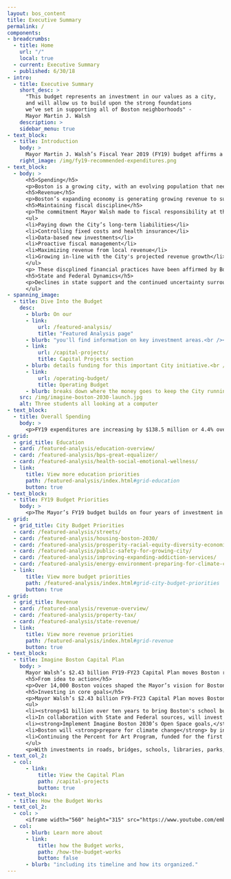 ```yaml
---
layout: bos_content
title: Executive Summary
permalink: /
components:
- breadcrumbs:
  - title: Home
    url: "/"
    local: true
  - current: Executive Summary
  - published: 6/30/18
- intro:
  - title: Executive Summary
    short_desc: >
      "This budget represents an investment in our values as a city,
      and will allow us to build upon the strong foundations  
      we’ve set in supporting all of Boston neighborhoods" -
      Mayor Martin J. Walsh
    description: >
    sidebar_menu: true
- text_block:
  - title: Introduction
    body: >
      Mayor Martin J. Walsh’s Fiscal Year 2019 (FY19) budget affirms a commitment to progress, opportunity and innovation by investing in Boston’s neighborhoods while maintaining the Mayor’s strong record of financial management. The $3.29 billion plan is balanced, sustainable, and accelerates progress across public policy areas. The budget contains historic levels of funding for public education, new investments in public safety, continued efforts to create affordable and middle income housing, expanded services for residents struggling with substance use disorders and addiction, and new initiatives that will transform the future of transportation in Boston.
    right_image: /img/fy19-recommended-expenditures.png
- text_block:
  - body: >
      <h5>Spending</h5>
      <p>Boston is a growing city, with an evolving population that needs new and expanded city services. In his first term in office, Mayor Walsh improved outcomes across the City’s services, from education to housing, economic security to quality of life, and open space to the arts. In FY19, the Mayor proposes to build on those successes and make real, meaningful changes to the future of Boston’s landscape. Investments in public safety, education, transportation, housing, public health, and many other areas reflect a City committed to providing the services to <strong>expand opportunity and security to Boston’s middle class</strong>.</p>
      <h5>Revenue</h5>
      <p>Boston’s expanding economy is generating growing revenue to support investments in city neighborhoods. Property tax growth remains the main driver and far exceeds previous growth realized in the City. Local receipts, such as fines, fees and excise tax also continue to grow modestly as a result of an expanding economy. The City continues to weather reductions to net State aid, a decade-long trend of disinvestment driven by modest growth in State aid revenue and large increases in State assessments.</p>
      <h5>Maintaining fiscal discipline</h5>
      <p>The commitment Mayor Walsh made to fiscal responsibility at the beginning of his Administration is yielding tangible results. The City’s efforts to control health care costs have saved $50 million since FY15, its pension liability is on track to be fully paid by 2025, faster than most Massachusetts cities, and City services are more efficient, effective and responsive to the needs of Boston’s residents than ever before. The FY19 budget continues those steps by:</p>
      <ul>
      <li>Paying down the City’s long-term liabilities</li>
      <li>Controlling fixed costs and health insurance</li>
      <li>Data-based new investments</li>
      <li>Proactive fiscal management</li>
      <li>Maximizing revenue from local revenue</li>
      <li>Growing in-line with the City's projected revenue growth</li>
      </ul>
      <p> These discplined financial practices have been affirmed by Boston’s AAA credit rating and have better positioned Boston to manage through changes in local, state, and federal policy and funding levels.</p>
      <h5>State and Federal Dynamics</h5>
      <p>Declines in state support and the continued uncertainty surrounding federal aid and the President’s proposed cuts to programs that support Boston's most vulnerable put increased pressures on municipalities. In Boston, we are creating new jobs and spurring development, allowing us to continue to invest in our City while we grapple with these uncertainties. Our commitment to disciplined financial practices has enabled us to continue to provide critical, quality services to our residents despite these gaps in state and federal funding. We will need to work together to advocate for greater investment by our partners at the state and federal levels to ensure continued prosperity for the City and the state.</p>
      </ul>
- spanning_image:
  - title: Dive Into the Budget
    desc:
      - blurb: On our
      - link:
          url: /featured-analysis/
          title: "Featured Analysis page"
      - blurb: "you'll find information on key investment areas.<br /><br /> Our "
      - link:
          url: /capital-projects/
          title: Capital Projects section
      - blurb: details funding for this important City initiative.<br /><br /> The 
      - link:
          url: /operating-budget/
          title: Operating Budget
      - blurb: breaks down where the money goes to keep the City running.
    src: /img/imagine-boston-2030-launch.jpg
    alt: Three students all looking at a computer
- text_block:
  - title: Overall Spending
    body: >
      <p>FY19 expenditures are increasing by $138.5 million or 4.4% over the FY18 budget, for a total of $3.29 billion. Funding for city services, like streets, parks, public health and public safety will grow by $43 million, including $12 million in new data-driven investments. Education funding will increase by $68 million compared to FY18 adopted and $37 million compared to FY18 current appropriation, funding for collective bargaining will increase $30 million over the FY18 budget and other fixed costs like pensions and debt service make up the remaining growth of $28 million.</p>
- grid:
  - grid_title: Education
  - card: /featured-analysis/education-overview/
  - card: /featured-analysis/bps-great-equalizer/
  - card: /featured-analysis/health-social-emotional-wellness/
  - link:
      title: View more education priorities
      path: /featured-analysis/index.html#grid-education
      button: true
- text_block:
  - title: FY19 Budget Priorities
    body: >
      <p>The Mayor’s FY19 budget builds on four years of investment in the areas that mean the most to Bostonians. Those investments are returning tremendous results, and this budget contains historic levels of funding for public education in our schools, new investments in public safety, continued efforts to create affordable and middle income housing, expanded services for residents struggling with substance use and addiction disorders, and new initiatives that will transform the future of transportation in Boston.</p>
- grid:
  - grid_title: City Budget Priorities
  - card: /featured-analysis/streets/
  - card: /featured-analysis/housing-boston-2030/
  - card: /featured-analysis/prosperity-racial-equity-diversity-economic-mobility/
  - card: /featured-analysis/public-safety-for-growing-city/
  - card: /featured-analysis/improving-expanding-addiction-services/
  - card: /featured-analysis/energy-environment-preparing-for-climate-change/
  - link:
      title: View more budget priorities
      path: /featured-analysis/index.html#grid-city-budget-priorities
      button: true
- grid:
  - grid_title: Revenue
  - card: /featured-analysis/revenue-overview/
  - card: /featured-analysis/property-tax/
  - card: /featured-analysis/state-revenue/
  - link:
      title: View more revenue priorities
      path: /featured-analysis/index.html#grid-revenue
      button: true
- text_block:
  - title: Imagine Boston Capital Plan
    body: >
      Mayor Walsh’s $2.43 billion FY19-FY23 Capital Plan moves Boston residents’ priorities from idea to action, and invests in creating the city Bostonians imagine for the future. Under the Imagine Boston 2030 umbrella, the City is investing deeply in the core goals of BuildBPS, Go Boston 2030, Boston Creates, and Climate Ready Boston.Over 14,000 Boston voices shaped the Mayor’s vision for Boston in 2030. They envisioned a city that will expand opportunity for all, support a dynamic economy, enhance quality of life, and prepare for climate change.
      <h5>From idea to action</h5>
      <p>Over 14,000 Boston voices shaped the Mayor’s vision for Boston in 2030. They envisioned a city that will expand opportunity for all, support a dynamic economy, enhance quality of life, and prepare for climate change. Imagine Boston 2030 identifies key areas where Boston can take action to, enhance neighborhoods’ vitality, encourage mixed-use job centers, provide spaces for new housing and jobs as we grow, create a waterfront for future generations; and connect historically underserved neighborhoods to more opportunities.
      <h5>Investing in core goals</h5>
      <p>Mayor Walsh’s $2.43 billion FY9-FY23 Capital Plan moves Boston residents’ priorities from idea to action, and invests in creating the city Bostonians imagine for the future. An estimated 84% of projects in the FY19-23 Capital Plan are aligned with the City’s planning efforts:</p>
      <ul>
      <li><strong>$1 billion over ten years to bring Boston's school buildings into the 21st Century</strong>. After spending close to $100 million in the first year, this Plan sets the stage for continued investment in 21st century classrooms, new and expanded schools, new kitchens to serve fresh food, school safety upgrades and funding for future projects coming out of the BuildBPS community engagement process.</li>
      <li>In collaboration with State and Federal sources, will invest <strong>$967 million over the next five years in implementing the core initiatives outlined in Go Boston 2030</strong>: streets that are safer for all users of our roads and sidewalks, travel that is more reliable and predictable, and quality transportation choices that improve access to interconnect our neighborhoods for all modes of travel. </li>
      <li><strong>Implement Imagine Boston 2030’s Open Space goals,</strong> including early action items, investing in Franklin Park as a keystone park for the city, completing the Emerald Necklace, and restoring Boston Common to its full vibrancy.</li>
      <li>Boston will <strong>prepare for climate change</strong> by investing City dollars and outside funding to develop more detailed climate plans for Boston neighborhoods, especially those most at risk for coastal flooding.</li>
      <li>Continuing the Percent for Art Program, funded for the first time in last years Capital Plan, demonstrates the City’s leadership and commitment to <strong>sustainable funding for the commissioning of public art.</strong></li>
      </ul>
      <p>With investments in roads, bridges, schools, libraries, parks, firehouses, and community centers, the Imagine Boston Capital Plan touches each neighborhood and shapes a City that over 14,000 voices told us they want to see.</p>
- text_col_2:
  - col: 
      - link:
          title: View the Capital Plan
          path: /capital-projects
          button: true
- text_block:
  - title: How the Budget Works
- text_col_2:
  - col: >
      <iframe width="560" height="315" src="https://www.youtube.com/embed/bMH0of5xe7s?ecver=1" frameborder="0" allowfullscreen></iframe>
  - col:
      - blurb: Learn more about
      - link:
          title: how the Budget works,
          path: /how-the-budget-works
          button: false
      - blurb: "including its timeline and how its organized."
---
```

